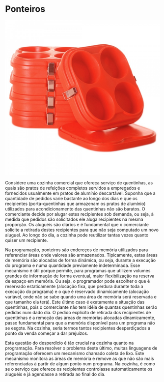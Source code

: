 # Ponteiros

![](../assets/ponteiros.jpg)

Considere uma cozinha comercial que ofereça serviço de quentinhas, as quais são pratos de refeições completos servidos a empregados e fornecidos usualmente em pratos de alumínio descartável. Suponha que a quantidade de pedidos varie bastante ao longo dos dias e que os recipientes (porta-quentinhas que armazenam os pratos de alumínio) utilizados para acondicionamento das quentinhas não são baratos. O comerciante decide por alugar estes recipientes sob demanda, ou seja, à medida que pedidos são solicitados ele aluga recipientes na mesma proporção. Os aluguéis são diários e é fundamental que o comerciante solicite a retirada destes recipientes para que não seja computado um novo aluguel. Ao longo do dia, a cozinha pode reutilizar tantas vezes quanto quiser um recipiente. 

Na programação, ponteiros são endereços de memória utilizados para referenciar áreas onde valores são armazenados. Tipicamente, estas áreas de memória são alocadas de forma dinâmica, ou seja, durante a execução do programa e numa quantidade previamente indeterminada. Esse mecanismo é útil porque permite, para programas que utilizem volumes grandes de informação de forma eventual, maior flexibilização na reserva de espaço em memória. Ou seja, o programador pode escolher o que é reservado estaticamente (alocação fixa, que perdura durante toda a execução do programa) e o que é reservado dinamicamente (alocação variável, onde não se sabe quando uma área de memória será reservada e que tamanho ela terá). Este último caso é exatamente a situação das quentinhas, pois o comerciante não tem idéia de quantas quentinhas serão pedidas num dado dia. O pedido explicíto de retirada dos recipientes de quentinhas é a remoção das áreas de memórias alocadas dinamicamente, passo fundamental para que a memória disponível para um programa não se esgote. Na cozinha, seria termos tantos recipientes desperdiçados a ponto da venda começar a dar prejuízos.

Esta questão do desperdício é tão crucial na cozinha quanto na programação. Para resolver o problema deste último, muitas linguagens de programação oferecem um mecanismo chamado coleta de lixo. Este mecanismo monitora as áreas de memória e remove as que não são mais referenciadas à partir de algum ponto num programa. Na cozinha, é como se o serviço que oferece os recipientes controlasse automaticamente os aluguéis e já agendasse a retirada ao final do dia.

